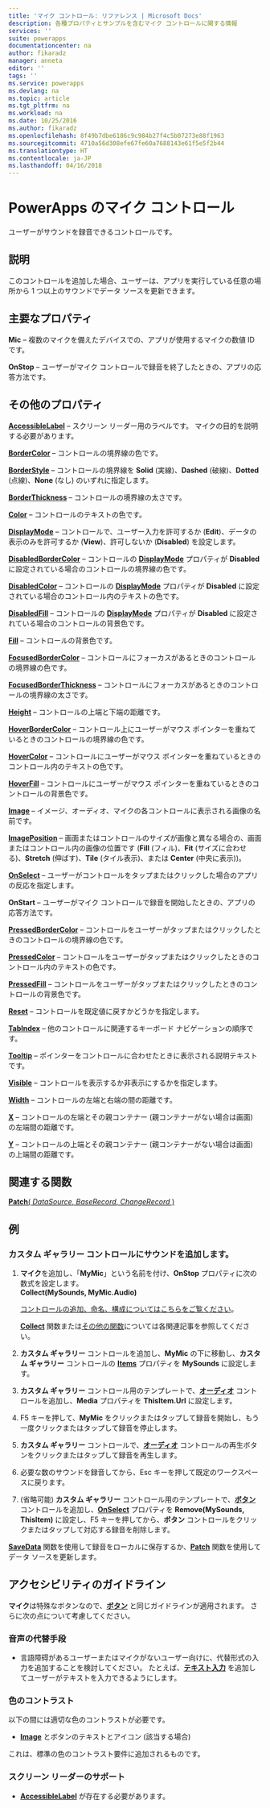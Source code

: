 ```yaml
---
title: 'マイク コントロール: リファレンス | Microsoft Docs'
description: 各種プロパティとサンプルを含むマイク コントロールに関する情報
services: ''
suite: powerapps
documentationcenter: na
author: fikaradz
manager: anneta
editor: ''
tags: ''
ms.service: powerapps
ms.devlang: na
ms.topic: article
ms.tgt_pltfrm: na
ms.workload: na
ms.date: 10/25/2016
ms.author: fikaradz
ms.openlocfilehash: 8f49b7dbe6186c9c984b27f4c5b07273e88f1963
ms.sourcegitcommit: 4710a56d308efe67fe60a7688143e61f5e5f2b44
ms.translationtype: HT
ms.contentlocale: ja-JP
ms.lasthandoff: 04/16/2018
---
```

# <a name="microphone-control-in-powerapps"></a>PowerApps のマイク コントロール
ユーザーがサウンドを録音できるコントロールです。

## <a name="description"></a>説明
このコントロールを追加した場合、ユーザーは、アプリを実行している任意の場所から 1 つ以上のサウンドでデータ ソースを更新できます。

## <a name="key-properties"></a>主要なプロパティ
**Mic** – 複数のマイクを備えたデバイスでの、アプリが使用するマイクの数値 ID です。

**OnStop** – ユーザーがマイク コントロールで録音を終了したときの、アプリの応答方法です。

## <a name="additional-properties"></a>その他のプロパティ
**[AccessibleLabel](properties-accessibility.md)** – スクリーン リーダー用のラベルです。 マイクの目的を説明する必要があります。

**[BorderColor](properties-color-border.md)** – コントロールの境界線の色です。

**[BorderStyle](properties-color-border.md)** – コントロールの境界線を **Solid** (実線)、**Dashed** (破線)、**Dotted** (点線)、**None** (なし) のいずれに指定します。

**[BorderThickness](properties-color-border.md)** – コントロールの境界線の太さです。

**[Color](properties-color-border.md)** – コントロールのテキストの色です。

**[DisplayMode](properties-core.md)** – コントロールで、ユーザー入力を許可するか (**Edit**)、データの表示のみを許可するか (**View**)、許可しないか (**Disabled**) を設定します。

**[DisabledBorderColor](properties-color-border.md)** – コントロールの **[DisplayMode](properties-core.md)** プロパティが **Disabled** に設定されている場合のコントロールの境界線の色です。

**[DisabledColor](properties-color-border.md)** – コントロールの **[DisplayMode](properties-core.md)** プロパティが **Disabled** に設定されている場合のコントロール内のテキストの色です。

**[DisabledFill](properties-color-border.md)** – コントロールの **[DisplayMode](properties-core.md)** プロパティが **Disabled** に設定されている場合のコントロールの背景色です。

**[Fill](properties-color-border.md)** – コントロールの背景色です。

**[FocusedBorderColor](properties-color-border.md)** – コントロールにフォーカスがあるときのコントロールの境界線の色です。

**[FocusedBorderThickness](properties-color-border.md)** – コントロールにフォーカスがあるときのコントロールの境界線の太さです。

**[Height](properties-size-location.md)** – コントロールの上端と下端の距離です。

**[HoverBorderColor](properties-color-border.md)** – コントロール上にユーザーがマウス ポインターを重ねているときのコントロールの境界線の色です。

**[HoverColor](properties-color-border.md)** – コントロールにユーザーがマウス ポインターを重ねているときのコントロール内のテキストの色です。

**[HoverFill](properties-color-border.md)** – コントロールにユーザーがマウス ポインターを重ねているときのコントロールの背景色です。

**[Image](properties-visual.md)** – イメージ、オーディオ、マイクの各コントロールに表示される画像の名前です。

**[ImagePosition](properties-visual.md)** – 画面またはコントロールのサイズが画像と異なる場合の、画面またはコントロール内の画像の位置です (**Fill** (フィル)、**Fit** (サイズに合わせる)、**Stretch** (伸ばす)、**Tile** (タイル表示)、または **Center** (中央に表示))。

**[OnSelect](properties-core.md)** – ユーザーがコントロールをタップまたはクリックした場合のアプリの反応を指定します。

**OnStart** – ユーザーがマイク コントロールで録音を開始したときの、アプリの応答方法です。

**[PressedBorderColor](properties-color-border.md)** – コントロールをユーザーがタップまたはクリックしたときのコントロールの境界線の色です。

**[PressedColor](properties-color-border.md)** – コントロールをユーザーがタップまたはクリックしたときのコントロール内のテキストの色です。

**[PressedFill](properties-color-border.md)** – コントロールをユーザーがタップまたはクリックしたときのコントロールの背景色です。

**[Reset](properties-core.md)** – コントロールを既定値に戻すかどうかを指定します。

**[TabIndex](properties-accessibility.md)** – 他のコントロールに関連するキーボード ナビゲーションの順序です。

**[Tooltip](properties-core.md)** – ポインターをコントロールに合わせたときに表示される説明テキストです。

**[Visible](properties-core.md)** – コントロールを表示するか非表示にするかを指定します。

**[Width](properties-size-location.md)** – コントロールの左端と右端の間の距離です。

**[X](properties-size-location.md)** – コントロールの左端とその親コンテナー (親コンテナーがない場合は画面) の左端間の距離です。

**[Y](properties-size-location.md)** – コントロールの上端とその親コンテナー (親コンテナーがない場合は画面) の上端間の距離です。

## <a name="related-functions"></a>関連する関数
[**Patch**( *DataSource*, *BaseRecord*, *ChangeRecord* )](../functions/function-patch.md)

## <a name="example"></a>例
### <a name="add-sounds-to-a-custom-gallery-control"></a>カスタム ギャラリー コントロールにサウンドを追加します。
1. **マイク**を追加し、「**MyMic**」という名前を付け、**OnStop** プロパティに次の数式を設定します。<br>
   **Collect(MySounds, MyMic.Audio)**
   
    [コントロールの追加、命名、構成についてはこちらをご覧ください](../add-configure-controls.md)。
   
    **[Collect](../functions/function-clear-collect-clearcollect.md)** 関数または[その他の関数](../formula-reference.md)については各関連記事を参照してください。
2. **カスタム ギャラリー** コントロールを追加し、**MyMic** の下に移動し、**カスタム ギャラリー** コントロールの **[Items](properties-core.md)** プロパティを **MySounds** に設定します。
3. **カスタム ギャラリー** コントロール用のテンプレートで、**[オーディオ](control-audio-video.md)** コントロールを追加し、**Media** プロパティを **ThisItem.Url** に設定します。
4. F5 キーを押して、**MyMic** をクリックまたはタップして録音を開始し、もう一度クリックまたはタップして録音を停止します。
5. **カスタム ギャラリー** コントロールで、**[オーディオ](control-audio-video.md)** コントロールの再生ボタンをクリックまたはタップして録音を再生します。
6. 必要な数のサウンドを録音してから、Esc キーを押して既定のワークスペースに戻ります。
7. (省略可能) **カスタム ギャラリー** コントロール用のテンプレートで、**[ボタン](control-button.md)** コントロールを追加し、**[OnSelect](properties-core.md)** プロパティを **Remove(MySounds, ThisItem)** に設定し、F5 キーを押してから、**ボタン** コントロールをクリックまたはタップして対応する録音を削除します。

**[SaveData](../functions/function-savedata-loaddata.md)** 関数を使用して録音をローカルに保存するか、**[Patch](../functions/function-patch.md)** 関数を使用してデータ ソースを更新します。


## <a name="accessibility-guidelines"></a>アクセシビリティのガイドライン
**マイク**は特殊なボタンなので、**[ボタン](control-button.md)** と同じガイドラインが適用されます。 さらに次の点について考慮してください。

### <a name="audio-alternatives"></a>音声の代替手段
* 言語障碍があるユーザーまたはマイクがないユーザー向けに、代替形式の入力を追加することを検討してください。 たとえば、**[テキスト入力](control-text-input.md)** を追加してユーザーがテキストを入力できるようにします。

### <a name="color-contrast"></a>色のコントラスト
以下の間には適切な色のコントラストが必要です。
* **[Image](properties-visual.md)** とボタンのテキストとアイコン (該当する場合)

これは、標準の色のコントラスト要件に追加されるものです。

### <a name="screen-reader-support"></a>スクリーン リーダーのサポート
* **[AccessibleLabel](properties-accessibility.md)** が存在する必要があります。
